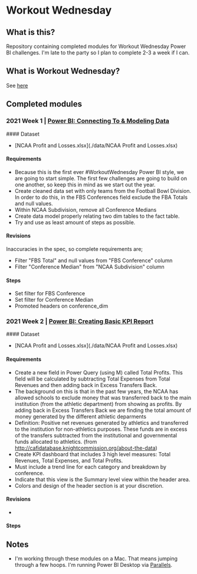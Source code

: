 # Workout Wednesday

## What is this?

Repository containing completed modules for Workout Wednesday Power BI challenges. I'm late to the party so I plan to complete 2-3 a week if I can.

## What is Workout Wednesday?

See [here](https://workout-wednesday.com/power-bi-challenges/)

## Completed modules

### 2021 Week 1 | [Power BI: Connecting To & Modeling Data](https://workout-wednesday.com/pbi-2021-w01/)

#### Dataset

- [NCAA Profit and Losses.xlsx](./data/NCAA Profit and Losses.xlsx)

#### Requirements

- Because this is the first ever #WorkoutWednesday Power BI style, we are going to start simple. The first few challenges are going to build on one another, so keep this in mind as we start out the year.
- Create cleaned data set with only teams from the Football Bowl Division. In order to do this, in the FBS Conferences field exclude the FBA Totals and null values.
- Within NCAA Subdivision, remove all Conference Medians
- Create data model properly relating two dim tables to the fact table.
- Try and use as least amount of steps as possible.

#### Revisions

Inaccuracies in the spec, so complete requirements are;

- Filter "FBS Total" and null values from "FBS Conference" column
- Filter "Conference Median" from "NCAA Subdivision" column

#### Steps

- Set filter for FBS Conference
- Set filter for Conference Median
- Promoted headers on conference_dim

### 2021 Week 2 | [Power BI: Creating Basic KPI Report](https://workout-wednesday.com/pbi-2021-w02/)

#### Dataset

- [NCAA Profit and Losses.xlsx](./data/NCAA Profit and Losses.xlsx)

#### Requirements

- Create a new field in Power Query (using M) called Total Profits. This field will be calculated by subtracting Total Expenses from Total Revenues and then adding back in Excess Transfers Back.
- The background on this is that in the past few years, the NCAA has allowed schools to exclude money that was transferred back to the main institution (from the athletic department) from showing as profits. By adding back in Excess Transfers Back we are finding the total amount of money generated by the different athletic deparments
- Definition: Positive net revenues generated by athletics and transferred to the institution for non-athletics purposes. These funds are in excess of the transfers subtracted from the institutional and governmental funds allocated to athletics. (from http://cafidatabase.knightcommission.org/about-the-data)
- Create KPI dashboard that includes 3 high level measures: Total Revenues, Total Expenses, and Total Profits.
- Must include a trend line for each category and breakdown by conference.
- Indicate that this view is the Summary level view within the header area.
- Colors and design of the header section is at your discretion.

#### Revisions

- 
#### Steps

## Notes

- I'm working through these modules on a Mac. That means jumping through a few hoops. I'm running Power BI Desktop via [Parallels](https://www.parallels.com/uk/).
